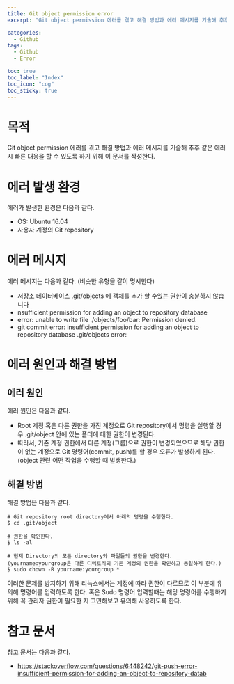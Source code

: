 ```yaml
---
title: Git object permission error
excerpt: "Git object permission 에러를 겪고 해결 방법과 에러 메시지를 기술해 추후 같은 에러 시 빠른 대응을 할 수 있도록 하기 위해 이 문서를 작성한다. "

categories:
  - Github
tags:
  - Github
  - Error

toc: true
toc_label: "Index"
toc_icon: "cog"
toc_sticky: true
---
```


# 목적
Git object permission 에러를 겪고 해결 방법과 에러 메시지를 기술해 추후 같은 에러 시 빠른 대응을 할 수 있도록 하기 위해 이 문서를 작성한다. 

# 에러 발생 환경 
에러가 발생한 환경은 다음과 같다. 
- OS: Ubuntu 16.04 
- 사용자 계정의 Git repository


# 에러 메시지
에러 메시지는 다음과 같다. (비슷한 유형을 같이 명시한다)
- 저장소 데이터베이스 .git/objects 에 객체를 추가 할 수있는 권한이 충분하지 않습니다
- nsufficient permission for adding an object to repository database
- error: unable to write file ./objects/foo/bar: Permission denied. 
-  git commit error: insufficient permission for adding an object to repository database .git/objects error:

# 에러 원인과 해결 방법
## 에러 원인
에러 원인은 다음과 같다. 
- Root 계정 혹은 다른 권한을 가진 계정으로 Git repository에서 명령을 실행할 경우 .git/object 안에 있는 폴더에 대한 권한이 변경된다. 
- 따라서, 기존 계정 권한에서 다른 계정(그룹)으로 권한이 변경되었으므로 해당 권한이 없는 계정으로 Git 명령어(commit, push)를 할 경우 오류가 발생하게 된다. (object 관련 어떤 작업을 수행할 때 발생한다.)

## 해결 방법
해결 방법은 다음과 같다. 
```
# Git repository root directory에서 아래의 명령을 수행한다. 
$ cd .git/object 

# 권한을 확인한다. 
$ ls -al 

# 현재 Directory의 모든 directory와 파일들의 권한을 변경한다. (yourname:yourgroup은 다른 디렉토리의 기존 계정의 권한을 확인하고 동일하게 한다.)
$ sudo chown -R yourname:yourgroup *
```

이러한 문제를 방지하기 위해 리눅스에서는 계정에 따라 권한이 다르므로 이 부분에 유의해 명령어를 입력하도록 한다.  혹은 Sudo 명령어 입력할때는 해당 명령어를 수행하기 위해 꼭 관리자 권한이 필요한 지 고민해보고 유의해 사용하도록 한다. 

# 참고 문서
참고 문서는 다음과 같다. 
- https://stackoverflow.com/questions/6448242/git-push-error-insufficient-permission-for-adding-an-object-to-repository-datab
